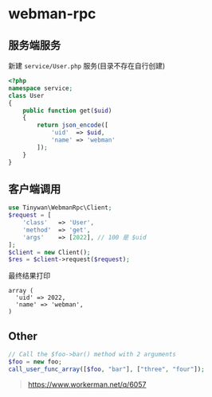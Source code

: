 # webman-rpc


## 服务端服务

新建 `service/User.php` 服务(目录不存在自行创建)
```php
<?php
namespace service;
class User
{
    public function get($uid)
    {
        return json_encode([
            'uid'  => $uid,
            'name' => 'webman'
        ]);
    }
}
```
## 客户端调用
```php
use Tinywan\WebmanRpc\Client;
$request = [
    'class'   => 'User',
    'method'  => 'get',
    'args'    => [2022], // 100 是 $uid
];
$client = new Client();
$res = $client->request($request);
```
最终结果打印
```
array (
  'uid' => 2022,
  'name' => 'webman',
)
```

## Other
```php
// Call the $foo->bar() method with 2 arguments
$foo = new foo;
call_user_func_array([$foo, "bar"], ["three", "four"]);
```
> https://www.workerman.net/q/6057
